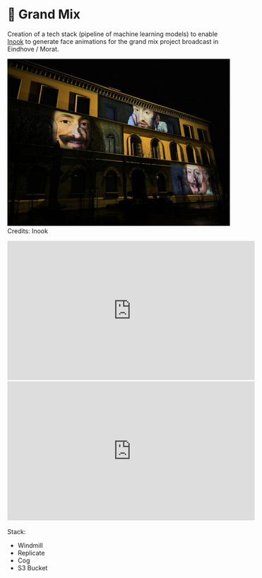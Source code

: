 # 🧱 Grand Mix

Creation of a tech stack (pipeline of machine learning models) to enable [Inook](https://www.inook.com/) to generate face animations for the grand mix project broadcast in Eindhove / Morat.


![alt text](IMG_2929-700x525.jpeg)
Credits: Inook

<iframe width="560" height="315" src="https://www.youtube.com/embed/F0p_q0awNcE?si=s1K1R_Im1tHJrMUi" title="YouTube video player" frameborder="0" allow="accelerometer; autoplay; clipboard-write; encrypted-media; gyroscope; picture-in-picture; web-share" referrerpolicy="strict-origin-when-cross-origin" allowfullscreen></iframe>


<iframe width="560" height="315" src="https://www.youtube.com/embed/BeI1wmw1PbU?si=oYMygEDE6JElMb9c" title="YouTube video player" frameborder="0" allow="accelerometer; autoplay; clipboard-write; encrypted-media; gyroscope; picture-in-picture; web-share" referrerpolicy="strict-origin-when-cross-origin" allowfullscreen></iframe>

Stack:

- Windmill
- Replicate
- Cog
- S3 Bucket